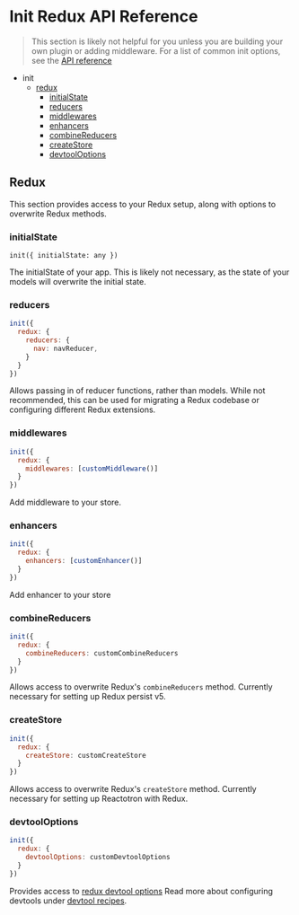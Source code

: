 # Init Redux API Reference

> This section is likely not helpful for you unless you are building your own plugin or adding middleware. For a list of common init options, see the [API reference](./api.md)

- init
  - [redux](#redux)
    - [initialState](#initialState)
    - [reducers](#reducers)
    - [middlewares](#middlewares)
    - [enhancers](#enhancers)
    - [combineReducers](#combinereducers)
    - [createStore](#createstore)
    - [devtoolOptions](#devtooloptions)


## Redux

This section provides access to your Redux setup, along with options to overwrite Redux methods.

### initialState

`init({ initialState: any })`

The initialState of your app. This is likely not necessary, as the state of your models will overwrite the initial state.

### reducers

```js
init({
  redux: {
    reducers: {
      nav: navReducer,
    }
  }
})
```

Allows passing in of reducer functions, rather than models. While not recommended, this can be used for migrating a Redux codebase or configuring different Redux extensions.

### middlewares

```js
init({
  redux: {
    middlewares: [customMiddleware()]
  }
})
```

Add middleware to your store.

### enhancers

```js
init({
  redux: {
    enhancers: [customEnhancer()]
  }
})
```

Add enhancer to your store

### combineReducers

```js
init({
  redux: {
    combineReducers: customCombineReducers
  }
})
```

Allows access to overwrite Redux's `combineReducers` method. Currently necessary for setting up Redux persist v5.


### createStore

```js
init({
  redux: {
    createStore: customCreateStore
  }
})
```

Allows access to overwrite Redux's `createStore` method. Currently necessary for setting up Reactotron with Redux.

### devtoolOptions

```js
init({
  redux: {
    devtoolOptions: customDevtoolOptions
  }
})
```

Provides access to [redux devtool options]((https://github.com/zalmoxisus/redux-devtools-extension/blob/master/docs/API/Arguments.md)) Read more about configuring devtools under [devtool recipes](./recipes/devtools).